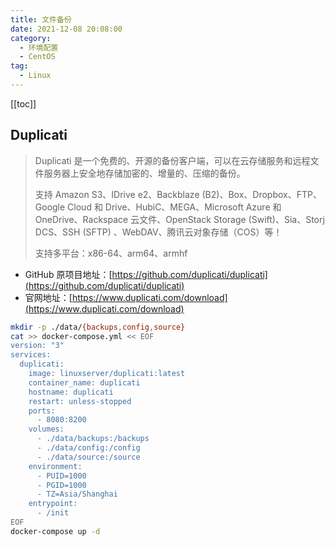 ```yaml
---
title: 文件备份
date: 2021-12-08 20:08:00
category: 
  - 环境配置
  - CentOS
tag: 
  - Linux
---
```


<!-- more -->

[[toc]]

## Duplicati

> Duplicati 是一个免费的、开源的备份客户端，可以在云存储服务和远程文件服务器上安全地存储加密的、增量的、压缩的备份。
>
> 支持 Amazon S3、IDrive e2、Backblaze (B2)、Box、Dropbox、FTP、Google Cloud 和 Drive、HubiC、MEGA、Microsoft Azure 和 OneDrive、Rackspace 云文件、OpenStack Storage (Swift)、Sia、Storj DCS、SSH (SFTP) 、WebDAV、腾讯云对象存储（COS）等！
>
> 支持多平台：x86-64、arm64、armhf

- GitHub 原项目地址：[https://github.com/duplicati/duplicati](https://github.com/duplicati/duplicati)
- 官网地址：[https://www.duplicati.com/download](https://www.duplicati.com/download)

```bash
mkdir -p ./data/{backups,config,source}
cat >> docker-compose.yml << EOF
version: "3"
services:
  duplicati:
    image: linuxserver/duplicati:latest
    container_name: duplicati
    hostname: duplicati
    restart: unless-stopped
    ports:
      - 8080:8200
    volumes:
      - ./data/backups:/backups
      - ./data/config:/config
      - ./data/source:/source
    environment:
      - PUID=1000
      - PGID=1000
      - TZ=Asia/Shanghai
    entrypoint:
      - /init
EOF
docker-compose up -d
```
